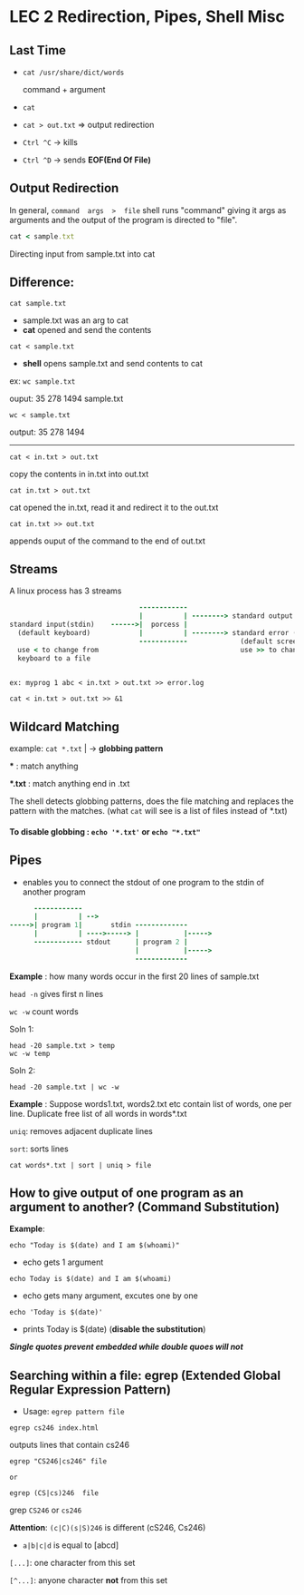 # LEC 2 Redirection, Pipes, Shell Misc

## Last Time

- `cat /usr/share/dict/words`

   command + argument

- `cat`

- `cat > out.txt`   => output redirection

- `Ctrl ^C`  -> kills

- `Ctrl ^D`  -> sends **EOF(End Of File)**

## Output Redirection

In general, 
`command  args  >  file`
shell runs "command" giving it args as arguments and the output of the program is directed to "file".

```ruby
cat < sample.txt
```
Directing input from sample.txt into cat

## Difference:

```
cat sample.txt
```
- sample.txt was an arg to cat
- __cat__ opened and send the contents

```
cat < sample.txt
```
- __shell__ opens sample.txt and send contents to cat

ex: `wc sample.txt`

ouput: 35 278 1494 sample.txt

`wc < sample.txt`

output: 35 278 1494

_________________

`cat < in.txt > out.txt`

copy the contents in in.txt into out.txt

`cat in.txt > out.txt`

cat opened the in.txt, read it and redirect it to the out.txt

`cat in.txt >> out.txt`

appends ouput of the command to the end of out.txt

## Streams
A linux process has 3 streams
```ruby
                                ------------
                                |          | --------> standard output (stdout)  <- use > to change to a file
standard input(stdin)    ------>|  porcess |
  (default keyboard)            |          | --------> standard error (stderr)
                                ------------             (default screen)
  use < to change from                                   use >> to change to file
  keyboard to a file
        
```
`ex: myprog 1 abc < in.txt > out.txt >> error.log`

`cat < in.txt > out.txt >> &1`

## Wildcard Matching

example: `cat *.txt`
            |
            -> **globbing pattern**
            
__\*__ : match anything

__\*.txt__ : match anything end in .txt

The shell detects globbing patterns, does the file matching and replaces the pattern with the matches. (what `cat` will see is a list of files instead of \*.txt) 

#### To disable globbing : `echo '*.txt'` or `echo "*.txt"`

## Pipes

- enables you to connect the stdout of one program to the stdin of another program

```ruby
      ------------
      |          | -->
----->| program 1|       stdin -------------
      |          | ---->-----> |           |----->
      ------------ stdout      | program 2 | 
                               |           |----->                         
                               -------------
```

__Example__ : how many words occur in the first 20 lines of sample.txt

`head -n` gives first n lines

`wc -w` count words

Soln 1: 
```
head -20 sample.txt > temp
wc -w temp
```

Soln 2:
``` 
head -20 sample.txt | wc -w
```

__Example__ : Suppose words1.txt, words2.txt etc contain list of words, one per line. Duplicate free list of all words in words\*.txt

`uniq`: removes adjacent duplicate lines

`sort`: sorts lines

```
cat words*.txt | sort | uniq > file
```

## How to give output of one program as an argument to another? (Command Substitution)

__Example__:

```
echo "Today is $(date) and I am $(whoami)"
```
- echo gets 1 argument

```
echo Today is $(date) and I am $(whoami)
```
- echo gets many argument, excutes one by one

```
echo 'Today is $(date)'
```
- prints Today is $(date) (__disable the substitution__)

__*Single quotes prevent embedded while double quoes will not*__


## Searching within a file: egrep (Extended Global Regular Expression Pattern)

- Usage: `egrep pattern file`

```
egrep cs246 index.html
```
outputs lines that contain cs246

```
egrep "CS246|cs246" file

or

egrep (CS|cs)246  file
```
grep `CS246` or `cs246`

__Attention__: `(c|C)(s|S)246` is different (cS246, Cs246)

- `a|b|c|d` is equal to [abcd]

`[...]`: one character from this set

`[^...]`: anyone character __not__ from this set














